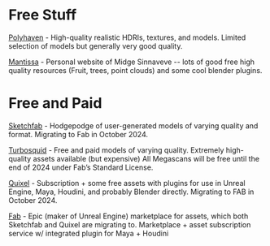 # Free Stuff
[Polyhaven](https://polyhaven.com/) - High-quality realistic HDRIs, textures, and models. Limited selection of models but generally very good quality.

[Mantissa](https://mantissa.xyz/) - Personal website of Midge Sinnaveve -- lots of good free high quality resources (Fruit, trees, point clouds) and some cool blender plugins.
# Free and Paid
[Sketchfab](https://sketchfab.com/) - Hodgepodge of user-generated models of varying quality and format. Migrating to Fab in October 2024.

[Turbosquid](https://www.turbosquid.com/) - Free and paid models of varying quality. Extremely high-quality assets available (but expensive)
All Megascans will be free until the end of 2024 under Fab’s Standard License.

[Quixel](https://quixel.com/) - Subscription + some free assets with plugins for use in Unreal Engine, Maya, Houdini, and probably Blender directly. Migrating to FAB in October 2024.

[Fab](https://www.fab.com/) - Epic (maker of Unreal Engine) marketplace for assets, which both Sketchfab and Quixel are migrating to. Marketplace + asset subscription service w/ integrated plugin for Maya + Houdini